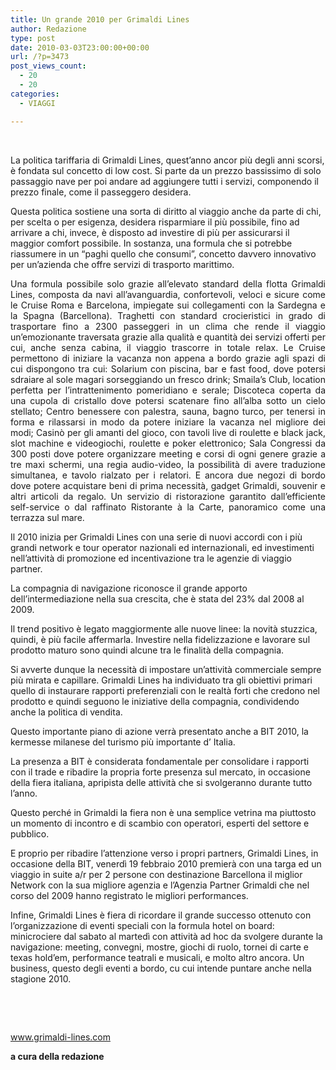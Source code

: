 ```yaml
---
title: Un grande 2010 per Grimaldi Lines
author: Redazione
type: post
date: 2010-03-03T23:00:00+00:00
url: /?p=3473
post_views_count:
  - 20
  - 20
categories:
  - VIAGGI

---
```

&nbsp;

<p style="margin-bottom: 0cm">
  La politica tariffaria di Grimaldi Lines, quest&rsquo;anno ancor pi&ugrave; degli anni scorsi, &egrave; fondata sul concetto di low cost. Si parte da un prezzo bassissimo di solo passaggio nave per poi andare ad aggiungere tutti i servizi, componendo il prezzo finale, come il passeggero desidera.
</p>

<p style="margin-bottom: 0cm">
  Questa politica sostiene una sorta di diritto al viaggio anche da parte di chi, per scelta o per esigenza, desidera risparmiare il pi&ugrave; possibile, fino ad arrivare a chi, invece, &egrave; disposto ad investire di pi&ugrave; per assicurarsi il maggior comfort possibile. In sostanza, una formula che si potrebbe riassumere in un &ldquo;paghi quello che consumi&rdquo;, concetto davvero innovativo per un&#8217;azienda che offre servizi di trasporto marittimo.
</p>

<p align="justify" style="margin-bottom: 0cm">
  Una formula possibile solo grazie all&rsquo;elevato standard della flotta Grimaldi Lines, composta da navi all&rsquo;avanguardia, confortevoli, veloci e sicure come le Cruise Roma e Barcelona, impiegate sui collegamenti con la Sardegna e la Spagna (Barcellona). Traghetti con standard crocieristici in grado di trasportare fino a 2300 passeggeri in un clima che rende il viaggio un&rsquo;emozionante traversata grazie alla qualit&agrave; e quantit&agrave; dei servizi offerti per cui, anche senza cabina, il viaggio trascorre in totale relax. Le Cruise permettono di iniziare la vacanza non appena a bordo grazie agli spazi di cui dispongono tra cui: Solarium con piscina, bar e fast food, dove potersi sdraiare al sole magari sorseggiando un fresco drink; Smaila&rsquo;s Club, location perfetta per l&rsquo;intrattenimento pomeridiano e serale; Discoteca coperta da una cupola di cristallo dove potersi scatenare fino all&rsquo;alba sotto un cielo stellato; Centro benessere con palestra, sauna, bagno turco, per tenersi in forma e rilassarsi in modo da potere iniziare la vacanza nel migliore dei modi; Casin&ograve; per gli amanti del gioco, con tavoli live di roulette e black jack, slot machine e videogiochi, roulette e poker elettronico; Sala Congressi da 300 posti dove potere organizzare meeting e corsi di ogni genere grazie a tre maxi schermi, una regia audio-video, la possibilit&agrave; di avere traduzione simultanea, e tavolo rialzato per i relatori. E ancora due negozi di bordo dove potere acquistare beni di prima necessit&agrave;, gadget Grimaldi, souvenir e altri articoli da regalo. Un servizio di ristorazione garantito dall&rsquo;efficiente self-service o dal raffinato Ristorante &agrave; la Carte, panoramico come una terrazza sul mare.
</p>

<p style="margin-bottom: 0cm">
  Il 2010 inizia per Grimaldi Lines con una serie di nuovi accordi con i pi&ugrave; grandi network e tour operator nazionali ed internazionali, ed investimenti nell&rsquo;attivit&agrave; di promozione ed incentivazione tra le agenzie di viaggio partner.
</p>

<p style="margin-bottom: 0cm">
  La compagnia di navigazione riconosce il grande apporto dell&rsquo;intermediazione nella sua crescita, che &egrave; stata del 23% dal 2008 al 2009.
</p>

<p style="margin-bottom: 0cm">
  Il trend positivo &egrave; legato maggiormente alle nuove linee: la novit&agrave; stuzzica, quindi, &egrave; pi&ugrave; facile affermarla. Investire nella fidelizzazione e lavorare sul prodotto maturo sono quindi alcune tra le finalit&agrave; della compagnia.
</p>

<p style="margin-bottom: 0cm">
  Si avverte dunque la necessit&agrave; di impostare un&rsquo;attivit&agrave; commerciale sempre pi&ugrave; mirata e capillare. Grimaldi Lines ha individuato tra gli obiettivi primari quello di instaurare rapporti preferenziali con le realt&agrave; forti che credono nel prodotto e quindi seguono le iniziative della compagnia, condividendo anche la politica di vendita.
</p>

<p style="margin-bottom: 0cm">
  Questo importante piano di azione verr&agrave; presentato anche a BIT 2010, la kermesse milanese del turismo pi&ugrave; importante d&#8217; Italia.
</p>

<p style="margin-bottom: 0cm">
  La presenza a BIT &egrave; considerata fondamentale per consolidare i rapporti con il trade e ribadire la propria forte presenza sul mercato, in occasione della fiera italiana, apripista delle attivit&agrave; che si svolgeranno durante tutto l&rsquo;anno.
</p>

<p style="margin-bottom: 0cm">
  Questo perch&eacute; in Grimaldi la fiera non &egrave; una semplice vetrina ma piuttosto un momento di incontro e di scambio con operatori, esperti del settore e pubblico.
</p>

<p style="margin-bottom: 0cm">
  E proprio per ribadire l&rsquo;attenzione verso i propri partners, Grimaldi Lines, in occasione della BIT, venerd&igrave; 19 febbraio 2010 premier&agrave; con una targa ed un viaggio in suite a/r per 2 persone con destinazione Barcellona il miglior Network con la sua migliore agenzia e l&rsquo;Agenzia Partner Grimaldi che nel corso del 2009 hanno registrato le migliori performances.
</p>

<p style="margin-bottom: 0cm">
  Infine, Grimaldi Lines &egrave; fiera di ricordare il grande successo ottenuto con l&#8217;organizzazione di eventi speciali con la formula hotel on board: minicrociere dal sabato al marted&igrave; con attivit&agrave; ad hoc da svolgere durante la navigazione: meeting, convegni, mostre, giochi di ruolo, tornei di carte e texas hold&rsquo;em, performance teatrali e musicali, e molto altro ancora. Un business, questo degli eventi a bordo, cu cui intende puntare anche nella stagione 2010.
</p>

<p style="margin-bottom: 0cm">
  &nbsp;
</p>

&nbsp;

<p style="margin-bottom: 0cm">
  <a href="https://www.grimaldi-lines.com">www.grimaldi-lines.com</a>
</p>

<p style="margin-bottom: 0cm">
  <strong>a cura della redazione</strong>
</p>